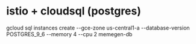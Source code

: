 # istio + cloudsql (postgres)

gcloud sql instances create --gce-zone us-central1-a --database-version POSTGRES_9_6 --memory 4 --cpu 2 memegen-db